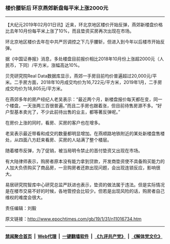### 楼价腰斩后 环京燕郊新盘每平米上涨2000元
------------------------

<p>
 【大纪元2019年02月01日讯】近来，环北京地区楼价开始反弹，燕郊新楼盘价格比去年10月份每平米上涨了10%，而且垫资买房再次出现在市场。
</p>
<p>
 环北京地区楼价去年在中共严厉调控之下几乎腰斩，但进入到今年以后楼市开始反弹。
</p>
<p>
 据《中国证券报》消息，多处楼盘目前报价相比2018年10月份上涨超2000元（人民币，下同）/平方米，涨幅高达10%。
</p>
<p>
 贝壳研究院Real Data数据库显示，燕郊一手房目前均价普遍超过20,000元/平米。二手房方面，2018年10月成交均价为16,722元/平方米，2019年1月，二手房成交均价为18,805元/平方米。
</p>
<p>
 在燕郊多年的房产经纪人老吴表示：“最近两个月，新楼盘报价每天都在变，同一个楼盘，一天涨两三百很普遍。”而且二手房也跟着涨，但目前待售房源不多。“好户型基本卖光了，不少此前待出售的业主，都等著反弹呢。”
</p>
<p>
 在房价上涨的同时，看房、买房的客户也在增多。
</p>
<p>
 老吴表示最近带看和成交的数量都明显增加。在燕顺路地铁附近的某处新楼盘售楼处，从四面八方赶来看房、买房的人站满了整个楼层。
</p>
<p>
 随着楼市反弹，为了促销，被当局明令禁止的首付垫资又出现在市场。
</p>
<p>
 有大陆律师表示，购房者原本没有能力拿到贷款，开发商垫资使不具备购买能力的人加大负债购买了商品房，一旦购房者还款出现问题，会出现连锁反应，影响很大。
</p>
<p>
 易居研究院智库中心研究总监严跃进也表示，垫资的做法属于违法。但是实际情况是在楼市交易不好的时候，各地管控会比较少。但若是出现风险的话，购房者自己维权的难度会很大。
</p>
<p>
 责任编辑：刘毅
</p>

原文链接：http://www.epochtimes.com/gb/19/1/31/n11016734.htm


------------------------
#### [禁闻聚合首页](https://github.com/gfw-breaker/banned-news/blob/master/README.md) &nbsp;|&nbsp; [Web代理](https://github.com/gfw-breaker/open-proxy/blob/master/README.md) &nbsp;|&nbsp; [一键翻墙软件](https://github.com/gfw-breaker/nogfw/blob/master/README.md) &nbsp;|&nbsp; [《九评共产党》](https://github.com/gfw-breaker/9ping.md/blob/master/README.md#九评之一评共产党是什么) &nbsp;|&nbsp; [《解体党文化》](https://github.com/gfw-breaker/jtdwh.md/blob/master/README.md#绪论)
